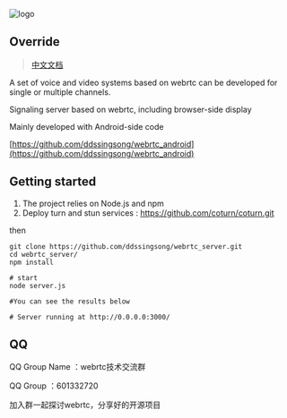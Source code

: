 
![logo](https://github.com/ddssingsong/webrtc_android/blob/master/art/logo1.png)

## Override 

> [中文文档](<https://github.com/ddssingsong/webrtc_server/blob/master/README-zh.md>)

A set of voice and video systems based on  webrtc can be developed for single or multiple channels.

Signaling server based on webrtc, including browser-side display



Mainly developed with Android-side code


[https://github.com/ddssingsong/webrtc_android](https://github.com/ddssingsong/webrtc_android)



## Getting started

1. The project relies on Node.js and npm
2. Deploy turn and stun services : https://github.com/coturn/coturn.git

then 
```shell
git clone https://github.com/ddssingsong/webrtc_server.git
cd webrtc_server/
npm install 

# start
node server.js  

#You can see the results below

# Server running at http://0.0.0.0:3000/

```


## QQ

QQ Group Name ：webrtc技术交流群

QQ Group ：601332720

加入群一起探讨webrtc，分享好的开源项目
